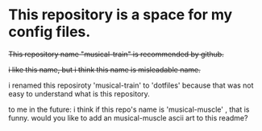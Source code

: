 # This repository is a space for my config files.

~~This repository name "musical-train" is recommended by github.~~ 

~~i like this name, but i think this name is misleadable name.~~

i renamed this reposiroty 'musical-train' to 'dotfiles' because that was not easy to understand what is this repository.

to me in the future: i think if this repo's name is 'musical-muscle' , that is funny. would you like to add an musical-muscle ascii art to this readme?

